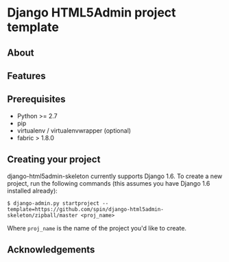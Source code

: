 # Django HTML5Admin project template

## About

## Features

## Prerequisites
- Python >= 2.7
- pip
- virtualenv / virtualenvwrapper (optional)
- fabric > 1.8.0

## Creating your project

django-html5admin-skeleton currently supports Django 1.6. To create
a new project, run the following commands (this assumes you have 
Django 1.6 installed already):

    $ django-admin.py startproject --template=https://github.com/spin/django-html5admin-skeleton/zipball/master <proj_name>


Where ``proj_name`` is the name of the project you'd like to create.


## Acknowledgements
